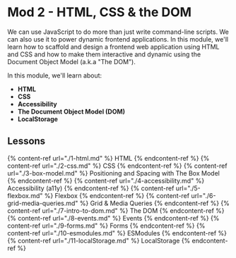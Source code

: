 # Mod 2 - HTML, CSS & the DOM

We can use JavaScript to do more than just write command-line scripts. We can also use it to power dynamic frontend applications. In this module, we'll learn how to scaffold and design a frontend web application using HTML and CSS and how to make them interactive and dynamic using the Document Object Model (a.k.a "The DOM").

In this module, we'll learn about:

* **HTML**
* **CSS**
* **Accessibility**
* **The Document Object Model (DOM)**
* **LocalStorage**

## Lessons

{% content-ref url="./1-html.md" %} HTML {% endcontent-ref %}
{% content-ref url="./2-css.md" %} CSS {% endcontent-ref %}
{% content-ref url="./3-box-model.md" %} Positioning and Spacing with The Box Model {% endcontent-ref %}
{% content-ref url="./4-accessibility.md" %} Accessibility (a11y) {% endcontent-ref %}
{% content-ref url="./5-flexbox.md" %} Flexbox {% endcontent-ref %}
{% content-ref url="./6-grid-media-queries.md" %} Grid & Media Queries {% endcontent-ref %}
{% content-ref url="./7-intro-to-dom.md" %} The DOM {% endcontent-ref %}
{% content-ref url="./8-events.md" %} Events {% endcontent-ref %}
{% content-ref url="./9-forms.md" %} Forms {% endcontent-ref %}
{% content-ref url="./10-esmodules.md" %} ESModules {% endcontent-ref %}
{% content-ref url="./11-localStorage.md" %} LocalStorage {% endcontent-ref %}
